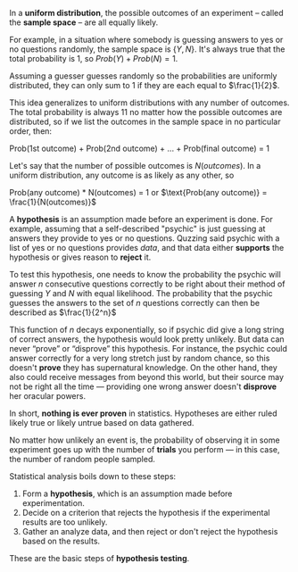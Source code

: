 In a **uniform distribution**, the possible outcomes of an experiment – called the **sample space** – are all equally likely.

For example, in a situation where somebody is guessing answers to yes or no questions randomly, the sample space is $\{Y,N\}$. It's always true that the total probability is 1, so $Prob(Y) + Prob(N) = 1$.

Assuming a guesser guesses randomly so the probabilities are uniformly distributed, they can only sum to $1$ if they are each equal to $\frac{1}{2}$.

This idea generalizes to uniform distributions with any number of outcomes. The total probability is always 11 no matter how the possible outcomes are distributed, so if we list the outcomes in the sample space in no particular order, then:

$\text{Prob(1st outcome) + Prob(2nd outcome) + ... + Prob(final outcome) = 1}$

Let's say that the number of possible outcomes is $N(outcomes)$. In a uniform distribution, any outcome is as likely as any other, so

$\text{Prob(any outcome) * N(outcomes) = 1}$ or $\text{Prob(any outcome)} = \frac{1}{N(outcomes)}$

A **hypothesis** is an assumption made before an experiment is done. For example, assuming that a self-described "psychic" is just guessing at answers they provide to yes or no questions. Quzzing said psychic with a list of yes or no questions provides _data_, and that data either **supports** the hypothesis or gives reason to **reject** it.

To test this hypothesis, one needs to know the probability the psychic will answer $n$ consecutive questions correctly to be right about their method of guessing $Y$ and $N$ with equal likelihood. The probability that the psychic guesses the answers to the set of $n$ questions correctly can then be described as $\frac{1}{2^n}$

This function of $n$ decays exponentially, so if psychic did give a long string of correct answers, the hypothesis would look pretty unlikely.  But data can never “prove” or “disprove” this hypothesis. For instance, the psychic could answer correctly for a very long stretch just by random chance, so this doesn't **prove** they has supernatural knowledge. On the other hand, they also could receive messages from beyond this world, but their source may not be right all the time — providing one wrong answer doesn't **disprove** her oracular powers.

In short, **nothing is ever proven** in statistics. Hypotheses are either ruled likely true or likely untrue based on data gathered.

No matter how unlikely an event is, the probability of observing it in some experiment goes up with the number of **trials** you perform — in this case, the number of random people sampled.

Statistical analysis boils down to these steps:

1. Form a **hypothesis**, which is an assumption made before experimentation.
2. Decide on a criterion that rejects the hypothesis if the experimental results are too unlikely.
3. Gather an analyze data, and then reject or don't reject the hypothesis based on the results.

These are the basic steps of **hypothesis testing**.